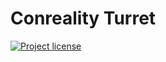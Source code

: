Conreality Turret
=================

[![Project license](https://img.shields.io/badge/license-Public%20Domain-blue.svg)](https://unlicense.org)
